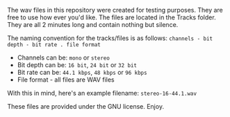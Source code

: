 The wav files in this repository were created for testing purposes. They are free to use how ever you'd like. The files are located in the Tracks folder. They are all 2 minutes long and contain nothing but silence.

The naming convention for the tracks/files is as follows:
`channels - bit depth - bit rate . file format`

* Channels can be: `mono` or `stereo`
* Bit depth can be: `16 bit`, `24 bit` or `32 bit`
* Bit rate can be: `44.1 kbps`, `48 kbps` or `96 kbps`
* File format - all files are WAV files

With this in mind, here's an example filename:
`stereo-16-44.1.wav`

These files are provided under the GNU license. Enjoy.
